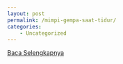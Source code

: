 ```yaml
---
layout: post
permalink: /mimpi-gempa-saat-tidur/
categories:
    - Uncategorized
---
```


[Baca Selengkapnya](/02)
